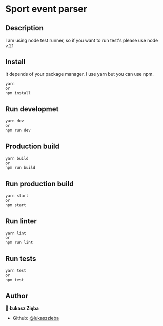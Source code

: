 # Sport event parser

## Description
I am using node test runner, so if you want to run test's please use node v.21

## Install
It depends of your package manager. I use yarn but you can use npm.
```sh
yarn
or
npm install
```

## Run developmet
```sh
yarn dev
or
npm run dev
```

## Production build
```sh
yarn build
or
npm run build
```
## Run production build

```sh
yarn start
or
npm start
```

## Run linter
```sh
yarn lint
or
npm run lint
```

## Run tests
```sh
yarn test
or
npm test
```

## Author

👤 **Łukasz Zięba**

* Github: [@lukaszzieba](https://github.com/lukaszzieba)


